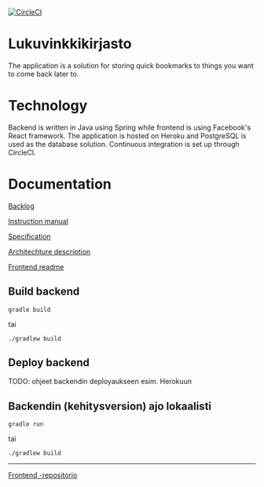 [![CircleCI](https://circleci.com/gh/CodemonkeysOhtu/lukuvinkkikirjasto.svg?style=svg)](https://circleci.com/gh/CodemonkeysOhtu/lukuvinkkikirjasto)


# Lukuvinkkikirjasto

The application is a solution for storing quick bookmarks to things you want to come back later to. 

# Technology
Backend is written in Java using Spring while frontend is using Facebook's React framework. The application is hosted on Heroku and PostgreSQL is used as the database solution.
Continuous integration is set up through CircleCI. 

# Documentation

[Backlog](https://docs.google.com/spreadsheets/d/1tENnlKtYbCaMsuIFtkuLRumiq6fCyp-DeZCgLi0Ofms/edit#gid=1)

[Instruction manual]()

[Specification]()

[Architechture description](/documentation/architecture.md)

[Frontend readme](https://github.com/CodemonkeysOhtu/lukuvinkkikirjasto-frontend/README.md)


## Build backend

```gradle build```

tai

```./gradlew build```

## Deploy backend

TODO: ohjeet backendin deployaukseen esim. Herokuun

## Backendin (kehitysversion) ajo lokaalisti

```gradle run```

tai

```./gradlew build```

---------------------------
[Frontend -repositorio](https://github.com/CodemonkeysOhtu/lukuvinkkikirjasto-frontend)
